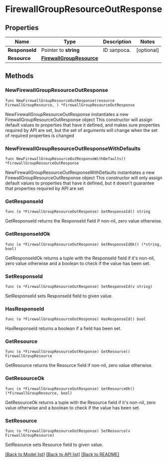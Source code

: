 # FirewallGroupResourceOutResponse

## Properties

Name | Type | Description | Notes
------------ | ------------- | ------------- | -------------
**ResponseId** | Pointer to **string** | ID запроса. | [optional] 
**Resource** | [**FirewallGroupResource**](FirewallGroupResource.md) |  | 

## Methods

### NewFirewallGroupResourceOutResponse

`func NewFirewallGroupResourceOutResponse(resource FirewallGroupResource, ) *FirewallGroupResourceOutResponse`

NewFirewallGroupResourceOutResponse instantiates a new FirewallGroupResourceOutResponse object
This constructor will assign default values to properties that have it defined,
and makes sure properties required by API are set, but the set of arguments
will change when the set of required properties is changed

### NewFirewallGroupResourceOutResponseWithDefaults

`func NewFirewallGroupResourceOutResponseWithDefaults() *FirewallGroupResourceOutResponse`

NewFirewallGroupResourceOutResponseWithDefaults instantiates a new FirewallGroupResourceOutResponse object
This constructor will only assign default values to properties that have it defined,
but it doesn't guarantee that properties required by API are set

### GetResponseId

`func (o *FirewallGroupResourceOutResponse) GetResponseId() string`

GetResponseId returns the ResponseId field if non-nil, zero value otherwise.

### GetResponseIdOk

`func (o *FirewallGroupResourceOutResponse) GetResponseIdOk() (*string, bool)`

GetResponseIdOk returns a tuple with the ResponseId field if it's non-nil, zero value otherwise
and a boolean to check if the value has been set.

### SetResponseId

`func (o *FirewallGroupResourceOutResponse) SetResponseId(v string)`

SetResponseId sets ResponseId field to given value.

### HasResponseId

`func (o *FirewallGroupResourceOutResponse) HasResponseId() bool`

HasResponseId returns a boolean if a field has been set.

### GetResource

`func (o *FirewallGroupResourceOutResponse) GetResource() FirewallGroupResource`

GetResource returns the Resource field if non-nil, zero value otherwise.

### GetResourceOk

`func (o *FirewallGroupResourceOutResponse) GetResourceOk() (*FirewallGroupResource, bool)`

GetResourceOk returns a tuple with the Resource field if it's non-nil, zero value otherwise
and a boolean to check if the value has been set.

### SetResource

`func (o *FirewallGroupResourceOutResponse) SetResource(v FirewallGroupResource)`

SetResource sets Resource field to given value.



[[Back to Model list]](../README.md#documentation-for-models) [[Back to API list]](../README.md#documentation-for-api-endpoints) [[Back to README]](../README.md)


